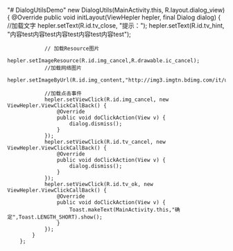 "# DialogUtilsDemo" 
 new DialogUtils(MainActivity.this, R.layout.dialog_view) {
            @Override
            public void initLayout(ViewHepler hepler, final Dialog dialog) {
                //加载文字
                hepler.setText(R.id.tv_close, "提示：");
                hepler.setText(R.id.tv_hint, "内容test内容test内容test内容test内容test");

                // 加载Resource图片
                hepler.setImageResource(R.id.img_cancel,R.drawable.ic_cancel);
                //加载网络图片
                hepler.setImageByUrl(R.id.img_content,"http://img3.imgtn.bdimg.com/it/u=2730707097,3811913056&fm=26&gp=0.jpg");

                //加载点击事件
                hepler.setViewClick(R.id.img_cancel, new ViewHepler.ViewClickCallBack() {
                    @Override
                    public void doClickAction(View v) {
                        dialog.dismiss();
                    }
                });
                hepler.setViewClick(R.id.tv_cancel, new ViewHepler.ViewClickCallBack() {
                    @Override
                    public void doClickAction(View v) {
                        dialog.dismiss();
                    }
                });
                hepler.setViewClick(R.id.tv_ok, new ViewHepler.ViewClickCallBack() {
                    @Override
                    public void doClickAction(View v) {
                        Toast.makeText(MainActivity.this,"确定",Toast.LENGTH_SHORT).show();
                    }
                });
            }
        };